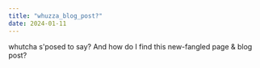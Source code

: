 ```yaml
---
title: "whuzza_blog_post?"
date: 2024-01-11
---
```

whutcha s'posed to say? And how do I find this new-fangled page & blog post?
